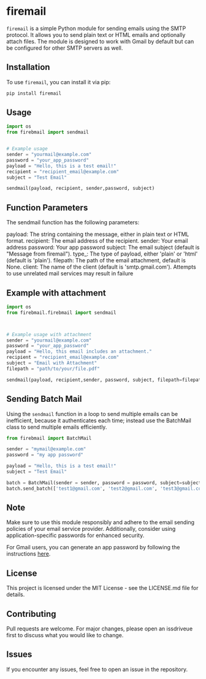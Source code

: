 # firemail

`firemail` is a simple Python module for sending emails using the SMTP protocol. It allows you to send plain text or HTML emails and optionally attach files. The module is designed to work with Gmail by default but can be configured for other SMTP servers as well.

## Installation

To use `firemail`, you can install it via pip:

```bash
pip install firemail

```

## Usage
```python
import os
from firebmail import sendmail


# Example usage
sender = "yourmail@example.com"
password = "your_app_password"
payload = "Hello, this is a test email!"
recipient = "recipient_email@example.com"
subject = "Test Email"

sendmail(payload, recipient, sender,password, subject)
```

## Function Parameters
The sendmail function has the following parameters:

payload: The string containing the message, either in plain text or HTML format.
recipient: The email address of the recipient.
sender: Your email address 
password: Your app password 
subject: The email subject (default is "Message from firemail").
type_: The type of payload, either 'plain' or 'html' (default is 'plain').
filepath: The path of the email attachment, default is None.
client: The name of the client (default is 'smtp.gmail.com'). Attempts to use unrelated mail services may result in failure

## Example with attachment
```python
import os
from firebmail.firebmail import sendmail



# Example usage with attachment
sender = "yourmail@example.com"
password = "your_app_password"
payload = "Hello, this email includes an attachment."
recipient = "recipient_email@example.com"
subject = "Email with Attachment"
filepath = "path/to/your/file.pdf"

sendmail(payload, recipient,sender, password, subject, filepath=filepath)
```

## Sending Batch Mail

Using the `sendmail` function in a loop to send multiple emails can be inefficient, because it authenticates each time; instead use the BatchMail class to send multiple emails efficiently.

```python
from firebmail import BatchMail

sender = "mymail@example.com"
password = "my app password"

payload = "Hello, this is a test email!"
subject = "Test Email"

batch = BatchMail(sender = sender, password = password, subject=subject, payload=payload)
batch.send_batch(['test1@gmail.com', 'test2@gmail.com', 'test3@gmail.com'])
```


## Note
Make sure to use this module responsibly and adhere to the email sending policies of your email service provider. Additionally, consider using application-specific passwords for enhanced security.

For Gmail users, you can generate an app password by following the instructions <a href="https://support.google.com/accounts/answer/185833?hl=en">here</a>.

## License
This project is licensed under the MIT License - see the LICENSE.md file for details.

## Contributing
Pull requests are welcome. For major changes, please open an issdriveue first to discuss what you would like to change.

## Issues
If you encounter any issues, feel free to open an issue in the repository.
